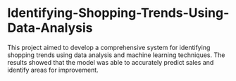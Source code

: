 # Identifying-Shopping-Trends-Using-Data-Analysis
This project aimed to develop a comprehensive system for identifying shopping trends using data analysis and machine learning techniques. The results showed that the model was able to accurately predict sales and identify areas for improvement.
